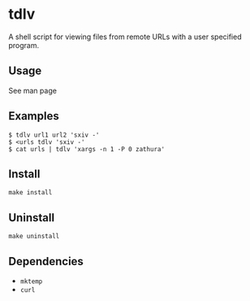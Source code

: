 # tdlv

A shell script for viewing files from remote URLs with a user specified
program.

## Usage

See man page

## Examples

```
$ tdlv url1 url2 'sxiv -'
$ <urls tdlv 'sxiv -'
$ cat urls | tdlv 'xargs -n 1 -P 0 zathura'
```

## Install

```
make install
```
## Uninstall

```
make uninstall
```

## Dependencies
- `mktemp`
- `curl`


